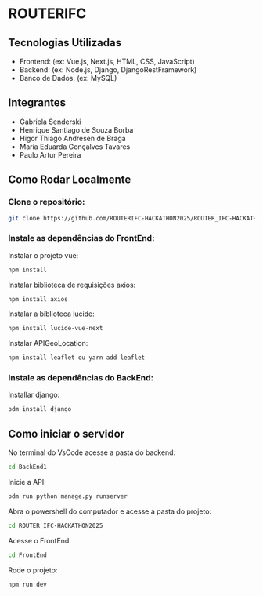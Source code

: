 # ROUTERIFC

## Tecnologias Utilizadas

- Frontend: (ex: Vue.js, Next.js, HTML, CSS, JavaScript)
- Backend: (ex: Node.js, Django, DjangoRestFramework) 
- Banco de Dados: (ex: MySQL) 

## Integrantes

- Gabriela Senderski
- Henrique Santiago de Souza Borba
- Higor Thiago Andresen de Braga
- Maria Eduarda Gonçalves Tavares
- Paulo Artur Pereira

## Como Rodar Localmente

### Clone o repositório:
```sh
git clone https://github.com/ROUTERIFC-HACKATHON2025/ROUTER_IFC-HACKATHON2025.git
```

### Instale as dependências do FrontEnd:
Instalar o projeto vue:
```sh
npm install
```
Instalar biblioteca de requisições axios:
```sh
npm install axios
```
Instalar a biblioteca lucide:
```sh
npm install lucide-vue-next
```
Instalar APIGeoLocation:
```sh
npm install leaflet ou yarn add leaflet
```

### Instale as dependências do BackEnd:
Installar django:
```sh
pdm install django
```

## Como iniciar o servidor
No terminal do VsCode acesse a pasta do backend:
```sh
cd BackEnd1
```
Inicie a API:
```sh
pdm run python manage.py runserver
```
Abra o powershell do computador e acesse a pasta do projeto:
```sh
cd ROUTER_IFC-HACKATHON2025
```
Acesse o FrontEnd:
```sh
cd FrontEnd
```
Rode o projeto:
```sh
npm run dev
```

